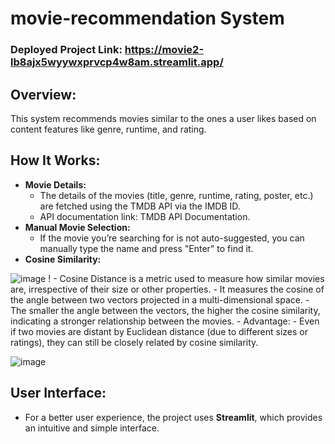 # movie-recommendation System
### Deployed Project Link: https://movie2-lb8ajx5wyywxprvcp4w8am.streamlit.app/

## Overview:
This system recommends movies similar to the ones a user likes based on content 
    features like genre, runtime, and rating.
  
## How It Works:
  - **Movie Details:**
       - The details of the movies (title, genre, runtime, rating, poster, etc.) are fetched using the TMDB API via the IMDB ID.
       - API documentation link: TMDB API Documentation.
  - **Manual Movie Selection:**
       - If the movie you’re searching for is not auto-suggested, you can manually type the name and press "Enter" to find it.
  - **Cosine Similarity:**

![image](https://github.com/nishantsingha13/movie-recommendation/assets/103675762/091aa3a6-26af-4c4d-8d57-1f8c1f767cbb)
 !
       - Cosine Distance is a metric used to measure how similar movies are, irrespective of their size or other properties.
       - It measures the cosine of the angle between two vectors projected in a multi-dimensional space.
       - The smaller the angle between the vectors, the higher the cosine similarity, indicating a stronger relationship between the movies.
       - Advantage:
          - Even if two movies are distant by Euclidean distance (due to different sizes or ratings), they can still be closely related by cosine similarity.

![image](https://github.com/user-attachments/assets/d8e4c12f-06da-448c-9663-3dbcefa14a8e)

## User Interface:
  - For a better user experience, the project uses **Streamlit**, which provides an intuitive and simple interface.
   
